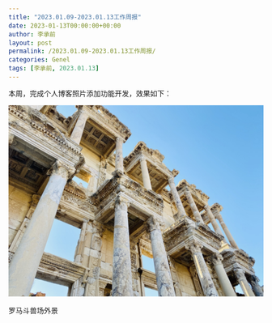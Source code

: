 ```yaml
---
title: "2023.01.09-2023.01.13工作周报"
date: 2023-01-13T00:00:00+00:00
author: 李承前
layout: post
permalink: /2023.01.09-2023.01.13工作周报/
categories: Genel
tags: [李承前, 2023.01.13]
---
```

本周，完成个人博客照片添加功能开发，效果如下：

![李承前](/assets/images/ephesus.jpg "斗兽场")

罗马斗兽场外景